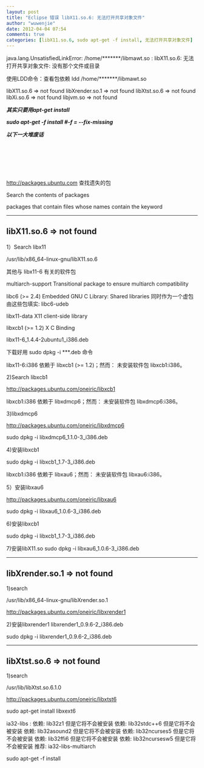 ```yaml
---
layout: post
title: "Eclipse 错误 libX11.so.6: 无法打开共享对象文件"
author: "wuwenjie"
date: 2012-04-04 07:54
comments: true
categories: [libX11.so.6, sudo apt-get -f install, 无法打开共享对象文件]
---
```

java.lang.UnsatisfiedLinkError:
/home/*******/libmawt.so        :
libX11.so.6: 无法打开共享对象文件: 没有那个文件或目录

使用LDD命令：查看包依赖
ldd /home/*******/libmawt.so

libX11.so.6     =&gt; not found
libXrender.so.1 =&gt; not found
libXtst.so.6    =&gt; not found
libXi.so.6      =&gt; not found
libjvm.so       =&gt; not found

<em><strong>其实只要用apt-get install</strong></em>

<em><strong>sudo apt-get -f install #-f = --fix-missing</strong></em>

<em><strong>以下一大堆废话</strong></em>

&nbsp;

&nbsp;

&nbsp;

http://packages.ubuntu.com 查找遗失的包

Search the contents of packages

packages that contain files whose names contain the keyword

----------------------------
libX11.so.6     =&gt; not found
----------------------------

1）Search   libx11

/usr/lib/x86_64-linux-gnu/libX11.so.6

其他与 libx11-6 有关的软件包

multiarch-support
Transitional package to ensure multiarch compatibility

libc6 (&gt;= 2.4)
Embedded GNU C Library: Shared libraries
同时作为一个虚包由这些包填实: libc6-udeb

libx11-data
X11 client-side library

libxcb1 (&gt;= 1.2)
X C Binding

libx11-6_1.4.4-2ubuntu1_i386.deb

下载好用 sudo dpkg -i ***.deb   命令

libx11-6:i386 依赖于 libxcb1 (&gt;= 1.2)；然而：
未安装软件包 libxcb1:i386。

2)Search libxcb1

http://packages.ubuntu.com/oneiric/libxcb1

libxcb1:i386 依赖于 libxdmcp6；然而：
未安装软件包 libxdmcp6:i386。

3)libxdmcp6

http://packages.ubuntu.com/oneiric/libxdmcp6

sudo dpkg -i libxdmcp6_1.1.0-3_i386.deb

4)安装libxcb1

sudo dpkg -i libxcb1_1.7-3_i386.deb

libxcb1:i386 依赖于 libxau6；然而：
未安装软件包 libxau6:i386。

5）安装libxau6

http://packages.ubuntu.com/oneiric/libxau6

sudo dpkg -i libxau6_1.0.6-3_i386.deb

6)安装libxcb1

sudo dpkg -i libxcb1_1.7-3_i386.deb

7)安装libX11.so
sudo dpkg -i libxau6_1.0.6-3_i386.deb

-------------------------------
libXrender.so.1 =&gt; not found
-------------------------------

1)search

/usr/lib/x86_64-linux-gnu/libXrender.so.1

http://packages.ubuntu.com/oneiric/libxrender1

2)安装libxrender1     libxrender1_0.9.6-2_i386.deb

sudo dpkg -i libxrender1_0.9.6-2_i386.deb

-----------------------------
libXtst.so.6    =&gt; not found
-----------------------------
1)search

/usr/lib/libXtst.so.6.1.0

http://packages.ubuntu.com/oneiric/libxtst6

sudo apt-get install libxext6

ia32-libs : 依赖: lib32z1 但是它将不会被安装
依赖: lib32stdc++6 但是它将不会被安装
依赖: lib32asound2 但是它将不会被安装
依赖: lib32ncurses5 但是它将不会被安装
依赖: lib32ffi6 但是它将不会被安装
依赖: lib32ncursesw5 但是它将不会被安装
推荐: ia32-libs-multiarch

sudo apt-get -f install
